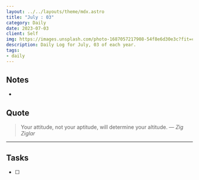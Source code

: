 ```yaml
---
layout: ../../layouts/theme/mdx.astro
title: "July : 03"
category: Daily
date: 2023-07-03
client: Self
img: https://images.unsplash.com/photo-1687057217908-54f8e6d30e3c?fit=crop&q=85&w=1400&h=700
description: Daily Log for July, 03 of each year.
tags:
- daily
---
```


## Notes

- 

## Quote

> Your attitude, not your aptitude, will determine your altitude.
> — <cite>Zig Ziglar</cite>

---

## Tasks

- [ ]